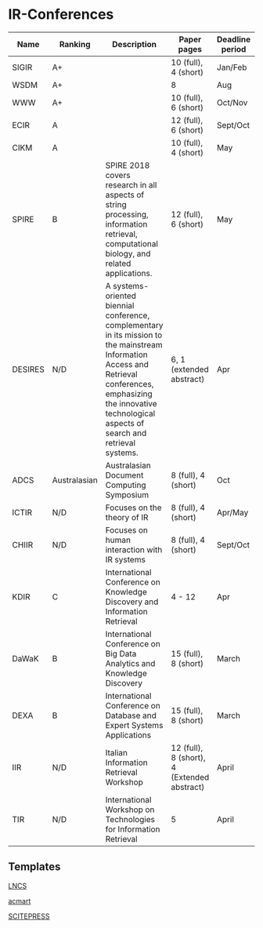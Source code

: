 # IR-Conferences

| Name      | Ranking  | Description | Paper pages     | Deadline period | Template | Note |
| --------- | -------- | ----------- | --------------- | --------------- | -------- | ---- |
| SIGIR     | A+       |        | 10 (full), 4 (short) | Jan/Feb         | ACM |
| WSDM      | A+       |        | 8                    | Aug             | ACM |
| WWW       | A+       |        | 10 (full), 6 (short) | Oct/Nov         | ACM  | |
| ECIR      | A        |        | 12 (full), 6 (short) | Sept/Oct        | LNCS | Reproducibility Track |
| CIKM      | A        |        | 10 (full), 4 (short) | May             | ACM | |
| SPIRE     | B        | SPIRE 2018 covers research in all aspects of string processing, information retrieval, computational biology, and related applications. | 12 (full), 6 (short) | May             | LNCS | 
| DESIRES   | N/D      | A systems-oriented biennial conference, complementary in its mission to the mainstream Information Access and Retrieval conferences, emphasizing the innovative technological aspects of search and retrieval systems.| 6, 1 (extended abstract) | Apr | ACM | Runs every 2 years on the 'even' years ('18, '20, '22, ...) |
| ADCS      | Australasian | Australasian Document Computing Symposium | 8 (full), 4 (short)  | Oct | ACM | |
| ICTIR     | N/D      |  Focuses on the theory of IR |   8 (full), 4 (short)  | Apr/May | ACM | |
| CHIIR     | N/D      |  Focuses on human interaction with IR systems | 8 (full), 4 (short)  | Sept/Oct | ACM | |
| KDIR      | C        | International Conference on Knowledge Discovery and Information Retrieval | 4 - 12               | Apr      | SCITEPRESS | KDIR is part of IC3K |   
| DaWaK     | B        | International Conference on Big Data Analytics and Knowledge Discovery | 15 (full), 8 (short) | March | LNCS |
| DEXA      | B        | International Conference on Database and Expert Systems Applications | 15 (full), 8 (short) | March | LNCS |
| IIR       | N/D      | Italian Information Retrieval Workshop | 12 (full), 8 (short), 4 (Extended abstract) | April
| TIR       | N/D      | International Workshop on Technologies for Information Retrieval | 5 | April | LNCS |


## Templates

[LNCS](https://www.springer.com/gp/computer-science/lncs/conference-proceedings-guidelines)

[acmart](https://www.acm.org/publications/proceedings-template)

[SCITEPRESS](http://www.scitepress.org/documents/SCITEPRESS_Conference_Latex.zip)
